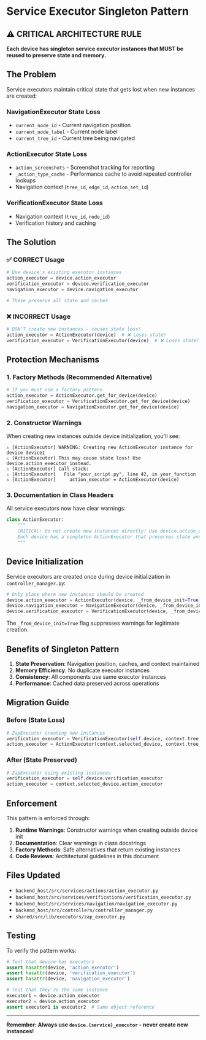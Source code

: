 # Service Executor Singleton Pattern

## ⚠️ CRITICAL ARCHITECTURE RULE

**Each device has singleton service executor instances that MUST be reused to preserve state and memory.**

## The Problem

Service executors maintain critical state that gets lost when new instances are created:

### NavigationExecutor State Loss
- `current_node_id` - Current navigation position
- `current_node_label` - Current node label  
- `current_tree_id` - Current tree being navigated

### ActionExecutor State Loss
- `action_screenshots` - Screenshot tracking for reporting
- `_action_type_cache` - Performance cache to avoid repeated controller lookups
- Navigation context (`tree_id`, `edge_id`, `action_set_id`)

### VerificationExecutor State Loss
- Navigation context (`tree_id`, `node_id`)
- Verification history and caching

## The Solution

### ✅ CORRECT Usage

```python
# Use device's existing executor instances
action_executor = device.action_executor
verification_executor = device.verification_executor  
navigation_executor = device.navigation_executor

# These preserve all state and caches
```

### ❌ INCORRECT Usage

```python
# DON'T create new instances - causes state loss!
action_executor = ActionExecutor(device)  # ❌ Loses state!
verification_executor = VerificationExecutor(device)  # ❌ Loses state!
```

## Protection Mechanisms

### 1. Factory Methods (Recommended Alternative)

```python
# If you must use a factory pattern
action_executor = ActionExecutor.get_for_device(device)
verification_executor = VerificationExecutor.get_for_device(device)
navigation_executor = NavigationExecutor.get_for_device(device)
```

### 2. Constructor Warnings

When creating new instances outside device initialization, you'll see:

```
⚠️ [ActionExecutor] WARNING: Creating new ActionExecutor instance for device device1
⚠️ [ActionExecutor] This may cause state loss! Use device.action_executor instead.
⚠️ [ActionExecutor] Call stack:
⚠️ [ActionExecutor]   File "your_script.py", line 42, in your_function
⚠️ [ActionExecutor]     action_executor = ActionExecutor(device)
```

### 3. Documentation in Class Headers

All service executors now have clear warnings:

```python
class ActionExecutor:
    """
    CRITICAL: Do not create new instances directly! Use device.action_executor instead.
    Each device has a singleton ActionExecutor that preserves state and caches.
    """
```

## Device Initialization

Service executors are created once during device initialization in `controller_manager.py`:

```python
# Only place where new instances should be created
device.action_executor = ActionExecutor(device, _from_device_init=True)
device.navigation_executor = NavigationExecutor(device, _from_device_init=True)  
device.verification_executor = VerificationExecutor(device, _from_device_init=True)
```

The `_from_device_init=True` flag suppresses warnings for legitimate creation.

## Benefits of Singleton Pattern

1. **State Preservation**: Navigation position, caches, and context maintained
2. **Memory Efficiency**: No duplicate executor instances
3. **Consistency**: All components use same executor instances
4. **Performance**: Cached data preserved across operations

## Migration Guide

### Before (State Loss)
```python
# ZapExecutor creating new instances
verification_executor = VerificationExecutor(self.device, context.tree_id, context.current_node_id)
action_executor = ActionExecutor(context.selected_device, context.tree_id, action_edge.get('edge_id'))
```

### After (State Preserved)
```python
# ZapExecutor using existing instances
verification_executor = self.device.verification_executor
action_executor = context.selected_device.action_executor
```

## Enforcement

This pattern is enforced through:

1. **Runtime Warnings**: Constructor warnings when creating outside device init
2. **Documentation**: Clear warnings in class docstrings
3. **Factory Methods**: Safe alternatives that return existing instances
4. **Code Reviews**: Architectural guidelines in this document

## Files Updated

- `backend_host/src/services/actions/action_executor.py`
- `backend_host/src/services/verifications/verification_executor.py`  
- `backend_host/src/services/navigation/navigation_executor.py`
- `backend_host/src/controllers/controller_manager.py`
- `shared/src/lib/executors/zap_executor.py`

## Testing

To verify the pattern works:

```python
# Test that device has executors
assert hasattr(device, 'action_executor')
assert hasattr(device, 'verification_executor') 
assert hasattr(device, 'navigation_executor')

# Test that they're the same instance
executor1 = device.action_executor
executor2 = device.action_executor
assert executor1 is executor2  # Same object reference
```

---

**Remember: Always use `device.{service}_executor` - never create new instances!**
